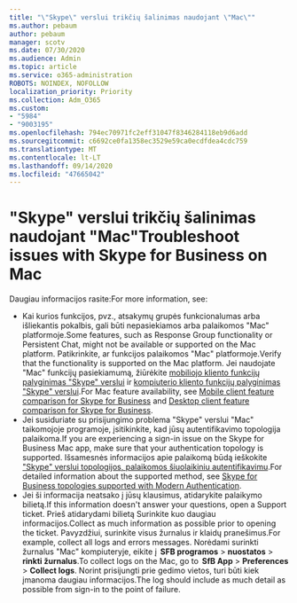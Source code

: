 ```yaml
---
title: "\"Skype\" verslui trikčių šalinimas naudojant \"Mac\""
ms.author: pebaum
author: pebaum
manager: scotv
ms.date: 07/30/2020
ms.audience: Admin
ms.topic: article
ms.service: o365-administration
ROBOTS: NOINDEX, NOFOLLOW
localization_priority: Priority
ms.collection: Adm_O365
ms.custom:
- "5984"
- "9003195"
ms.openlocfilehash: 794ec70971fc2eff31047f8346284118eb9d6add
ms.sourcegitcommit: c6692ce0fa1358ec3529e59ca0ecdfdea4cdc759
ms.translationtype: MT
ms.contentlocale: lt-LT
ms.lasthandoff: 09/14/2020
ms.locfileid: "47665042"
---
```

# <a name="troubleshoot-issues-with-skype-for-business-on-mac"></a><span data-ttu-id="1a73a-102">"Skype" verslui trikčių šalinimas naudojant "Mac"</span><span class="sxs-lookup"><span data-stu-id="1a73a-102">Troubleshoot issues with Skype for Business on Mac</span></span>

<span data-ttu-id="1a73a-103">Daugiau informacijos rasite:</span><span class="sxs-lookup"><span data-stu-id="1a73a-103">For more information, see:</span></span> 

- <span data-ttu-id="1a73a-104">Kai kurios funkcijos, pvz., atsakymų grupės funkcionalumas arba išliekantis pokalbis, gali būti nepasiekiamos arba palaikomos "Mac" platformoje.</span><span class="sxs-lookup"><span data-stu-id="1a73a-104">Some features, such as Response Group functionality or Persistent Chat, might not be available or supported on the Mac platform.</span></span> <span data-ttu-id="1a73a-105">Patikrinkite, ar funkcijos palaikomos "Mac" platformoje.</span><span class="sxs-lookup"><span data-stu-id="1a73a-105">Verify that the functionality is supported on the Mac platform.</span></span> <span data-ttu-id="1a73a-106">Jei naudojate "Mac" funkcijų pasiekiamumą, žiūrėkite [mobiliojo kliento funkcijų palyginimas "Skype" verslui](https://technet.microsoft.com/library/Dn951412.aspx) ir [kompiuterio kliento funkcijų palyginimas "Skype" verslui](https://docs.microsoft.com/skypeforbusiness/plan-your-deployment/clients-and-devices/desktop-feature-comparison).</span><span class="sxs-lookup"><span data-stu-id="1a73a-106">For Mac feature availability, see [Mobile client feature comparison for Skype for Business](https://technet.microsoft.com/library/Dn951412.aspx) and [Desktop client feature comparison for Skype for Business](https://docs.microsoft.com/skypeforbusiness/plan-your-deployment/clients-and-devices/desktop-feature-comparison).</span></span>
- <span data-ttu-id="1a73a-107">Jei susiduriate su prisijungimo problema "Skype" verslui "Mac" taikomojoje programoje, įsitikinkite, kad jūsų autentifikavimo topologija palaikoma.</span><span class="sxs-lookup"><span data-stu-id="1a73a-107">If you are experiencing a sign-in issue on the Skype for Business Mac app, make sure that your authentication topology is supported.</span></span> <span data-ttu-id="1a73a-108">Išsamesnės informacijos apie palaikomą būdą ieškokite ["Skype" verslui topologijos, palaikomos šiuolaikiniu autentifikavimu](https://docs.microsoft.com/skypeforbusiness/plan-your-deployment/modern-authentication/topologies-supported).</span><span class="sxs-lookup"><span data-stu-id="1a73a-108">For detailed information about the supported method, see [Skype for Business topologies supported with Modern Authentication](https://docs.microsoft.com/skypeforbusiness/plan-your-deployment/modern-authentication/topologies-supported).</span></span>  
- <span data-ttu-id="1a73a-109">Jei ši informacija neatsako į jūsų klausimus, atidarykite palaikymo bilietą.</span><span class="sxs-lookup"><span data-stu-id="1a73a-109">If this information doesn't answer your questions, open a Support ticket.</span></span> <span data-ttu-id="1a73a-110">Prieš atidarydami bilietą Surinkite kuo daugiau informacijos.</span><span class="sxs-lookup"><span data-stu-id="1a73a-110">Collect as much information as possible prior to opening the ticket.</span></span> <span data-ttu-id="1a73a-111">Pavyzdžiui, surinkite visus žurnalus ir klaidų pranešimus.</span><span class="sxs-lookup"><span data-stu-id="1a73a-111">For example, collect all logs and errors messages.</span></span> <span data-ttu-id="1a73a-112">Norėdami surinkti žurnalus "Mac" kompiuteryje, eikite į  **SFB programos**  >  **nuostatos**  >  **rinkti žurnalus**.</span><span class="sxs-lookup"><span data-stu-id="1a73a-112">To collect logs on the Mac, go to  **SfB App** > **Preferences** > **Collect logs**.</span></span>  <span data-ttu-id="1a73a-113">Norint prisijungti prie gedimo vietos, turi būti kiek įmanoma daugiau informacijos.</span><span class="sxs-lookup"><span data-stu-id="1a73a-113">The log should include as much detail as possible from sign-in to the point of failure.</span></span>